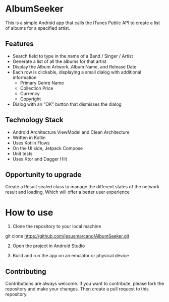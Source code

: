 # AlbumSeeker

This is a simple Android app that calls the iTunes Public API to create a list of albums for a specified artist.

## Features

- Search field to type in the name of a Band / Singer / Artist
- Generate a list of all the albums for that artist
- Display the Album Artwork, Album Name, and Release Date
- Each row is clickable, displaying a small dialog with additional information
    - Primary Genre Name
    - Collection Price
    - Currency
    - Copyright
- Dialog with an "OK" button that dismisses the dialog

## Technology Stack

- Android Architecture ViewModel and Clean Architecture
- Written in Kotlin
- Uses Kotlin Flows
- On the UI side, Jetpack Compose
- Unit tests
- Uses Ktor and Dagger Hilt
## Opportunity to upgrade 
Create a Result sealed class to manage the different states of the network result and loading, Which will offer a better user experience
# How to use

1. Clone the repository to your local machine

git clone https://github.com/jesusmarcano/AlbumSeeker.git


2. Open the project in Android Studio

3. Build and run the app on an emulator or physical device

## Contributing

Contributions are always welcome. If you want to contribute, please fork the repository and make your changes. Then create a pull request to this repository.
